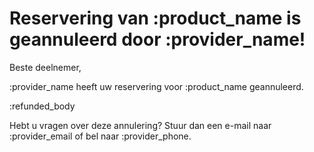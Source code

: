 # Reservering van :product_name is geannuleerd door :provider_name!

Beste deelnemer,

:provider_name heeft uw reservering voor :product_name geannuleerd.

:refunded_body

Hebt u vragen over deze annulering? Stuur dan een e-mail naar :provider_email of bel naar :provider_phone.